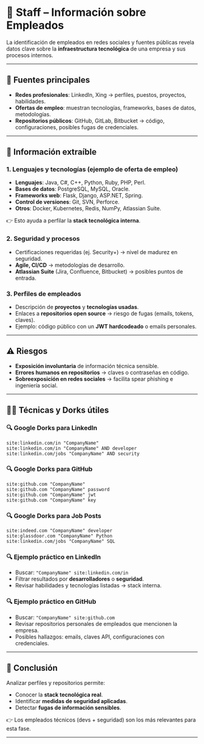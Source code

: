 # 👥 Staff – Información sobre Empleados

La identificación de empleados en redes sociales y fuentes públicas revela datos clave sobre la **infraestructura tecnológica** de una empresa y sus procesos internos.

---

## 🔎 Fuentes principales
- **Redes profesionales**: LinkedIn, Xing → perfiles, puestos, proyectos, habilidades.  
- **Ofertas de empleo**: muestran tecnologías, frameworks, bases de datos, metodologías.  
- **Repositorios públicos**: GitHub, GitLab, Bitbucket → código, configuraciones, posibles fugas de credenciales.  

---

## 📌 Información extraíble

### 1. Lenguajes y tecnologías (ejemplo de oferta de empleo)
- **Lenguajes**: Java, C#, C++, Python, Ruby, PHP, Perl.  
- **Bases de datos**: PostgreSQL, MySQL, Oracle.  
- **Frameworks web**: Flask, Django, ASP.NET, Spring.  
- **Control de versiones**: Git, SVN, Perforce.  
- **Otros**: Docker, Kubernetes, Redis, NumPy, Atlassian Suite.  

👉 Esto ayuda a perfilar la **stack tecnológica interna**.

### 2. Seguridad y procesos
- Certificaciones requeridas (ej. Security+) → nivel de madurez en seguridad.  
- **Agile, CI/CD** → metodologías de desarrollo.  
- **Atlassian Suite** (Jira, Confluence, Bitbucket) → posibles puntos de entrada.  

### 3. Perfiles de empleados
- Descripción de **proyectos** y **tecnologías usadas**.  
- Enlaces a **repositorios open source** → riesgo de fugas (emails, tokens, claves).  
- Ejemplo: código público con un **JWT hardcodeado** o emails personales.  

---

## ⚠️ Riesgos
- **Exposición involuntaria** de información técnica sensible.  
- **Errores humanos en repositorios** → claves o contraseñas en código.  
- **Sobreexposición en redes sociales** → facilita spear phishing e ingeniería social.  

---

## 🧑‍💻 Técnicas y Dorks útiles

### 🔍 Google Dorks para LinkedIn
```text
site:linkedin.com/in "CompanyName"
site:linkedin.com/in "CompanyName" AND developer
site:linkedin.com/jobs "CompanyName" AND security
```

### 🔍 Google Dorks para GitHub
```text
site:github.com "CompanyName"
site:github.com "CompanyName" password
site:github.com "CompanyName" jwt
site:github.com "CompanyName" key
```

### 🔍 Google Dorks para Job Posts
```text
site:indeed.com "CompanyName" developer
site:glassdoor.com "CompanyName" Python
site:linkedin.com/jobs "CompanyName" SQL
```

### 🔍 Ejemplo práctico en LinkedIn
- Buscar: `"CompanyName" site:linkedin.com/in`  
- Filtrar resultados por **desarrolladores** o **seguridad**.  
- Revisar habilidades y tecnologías listadas → stack interna.

### 🔍 Ejemplo práctico en GitHub
- Buscar: `"CompanyName" site:github.com`  
- Revisar repositorios personales de empleados que mencionen la empresa.  
- Posibles hallazgos: emails, claves API, configuraciones con credenciales.  

---

## 🎯 Conclusión
Analizar perfiles y repositorios permite:  
- Conocer la **stack tecnológica real**.  
- Identificar **medidas de seguridad aplicadas**.  
- Detectar **fugas de información sensibles**.  

👉 Los empleados técnicos (devs + seguridad) son los más relevantes para esta fase.

---
